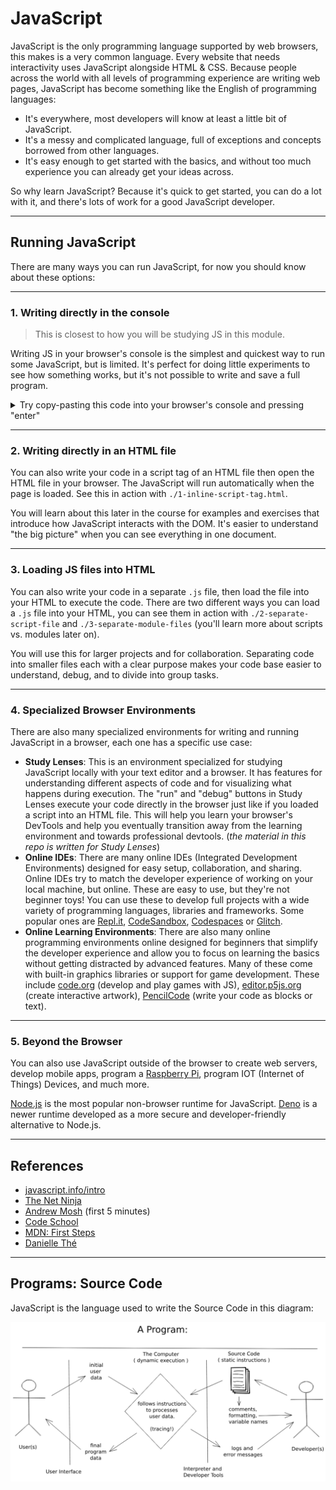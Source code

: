 # JavaScript

JavaScript is the only programming language supported by web browsers, this
makes is a very common language. Every website that needs interactivity uses
JavaScript alongside HTML & CSS. Because people across the world with all levels
of programming experience are writing web pages, JavaScript has become something
like the English of programming languages:

- It's everywhere, most developers will know at least a little bit of
  JavaScript.
- It's a messy and complicated language, full of exceptions and concepts
  borrowed from other languages.
- It's easy enough to get started with the basics, and without too much
  experience you can already get your ideas across.

So why learn JavaScript? Because it's quick to get started, you can do a lot
with it, and there's lots of work for a good JavaScript developer.

---

## Running JavaScript

There are many ways you can run JavaScript, for now you should know about these
options:

---

### 1. Writing directly in the console

> This is closest to how you will be studying JS in this module.

Writing JS in your browser's console is the simplest and quickest way to run
some JavaScript, but is limited. It's perfect for doing little experiments to
see how something works, but it's not possible to write and save a full program.

<details>
<summary>Try copy-pasting this code into your browser's console and pressing "enter"</summary>
<br>

```js
/* --- for the computer --- */
'use strict';

/* --- for the developer --- */

// log to the console for developers to read
console.log('hello developer (console)');

/* --- for the user --- */

// alert hello for the user
//  not a great UX, but easy to program
//  you'll use this for now
alert('hello user (alert)');
```

</details>

---

### 2. Writing directly in an HTML file

You can also write your code in a script tag of an HTML file then open the HTML
file in your browser. The JavaScript will run automatically when the page is
loaded. See this in action with `./1-inline-script-tag.html`.

You will learn about this later in the course for examples and exercises that
introduce how JavaScript interacts with the DOM. It's easier to understand "the
big picture" when you can see everything in one document.

---

### 3. Loading JS files into HTML

You can also write your code in a separate `.js` file, then load the file into
your HTML to execute the code. There are two different ways you can load a `.js`
file into your HTML, you can see them in action with `./2-separate-script-file` and
`./3-separate-module-files` (you'll learn more about scripts vs. modules later on).

You will use this for larger projects and for collaboration. Separating code
into smaller files each with a clear purpose makes your code base easier to
understand, debug, and to divide into group tasks.

---

### 4. Specialized Browser Environments

There are also many specialized environments for writing and running JavaScript
in a browser, each one has a specific use case:

- **Study Lenses**: This is an environment specialized for studying JavaScript
  locally with your text editor and a browser. It has features for understanding
  different aspects of code and for visualizing what happens during execution.
  The "run" and "debug" buttons in Study Lenses execute your code directly in
  the browser just like if you loaded a script into an HTML file. This will help
  you learn your browser's DevTools and help you eventually transition away from
  the learning environment and towards professional devtools. (_the material in
  this repo is written for Study Lenses_)
- **Online IDEs**: There are many online IDEs (Integrated Development
  Environments) designed for easy setup, collaboration, and sharing. Online IDEs
  try to match the developer experience of working on your local machine, but
  online. These are easy to use, but they're not beginner toys! You can use
  these to develop full projects with a wide variety of programming languages,
  libraries and frameworks. Some popular ones are [Repl.it](https://repl.it/),
  [CodeSandbox](https://codesandbox.io/),
  [Codespaces](https://github.com/features/codespaces) or
  [Glitch](https://glitch.com/).
- **Online Learning Environments**: There are also many online programming
  environments online designed for beginners that simplify the developer
  experience and allow you to focus on learning the basics without getting
  distracted by advanced features. Many of these come with built-in graphics
  libraries or support for game development. These include
  [code.org](https://code.org/) (develop and play games with JS),
  [editor.p5js.org](https://editor.p5js.org/) (create interactive artwork),
  [PencilCode](https://pencilcode.net/edit/myprogram) (write your code as blocks
  or text).

---

### 5. Beyond the Browser

You can also use JavaScript outside of the browser to create web servers,
develop mobile apps, program a
[Raspberry Pi](https://www.w3schools.com/nodejs/nodejs_raspberrypi.asp), program
IOT (Internet of Things) Devices, and much more.

[Node.js](https://nodejs.org/) is the most popular non-browser runtime for
JavaScript. [Deno](https://deno.land/) is a newer runtime developed as a more
secure and developer-friendly alternative to Node.js.

---

## References

- [javascript.info/intro](https://javascript.info/intro)
- [The Net Ninja](https://www.youtube.com/watch?v=VB7y0yxZjro)
- [Andrew Mosh](https://www.youtube.com/watch?v=W6NZfCO5SIk) \(first 5 minutes\)
- [Code School](https://www.youtube.com/watch?v=nItSSTwBvSU)
- [MDN: First Steps](https://developer.mozilla.org/en-US/docs/Learn/JavaScript/First_steps/What_is_JavaScript)
- [Danielle Thé](https://www.youtube.com/watch?v=gT0Lh1eYk78)

---

## Programs: Source Code

JavaScript is the language used to write the Source Code in this diagram:

[![program diagram](../../assets/a-program.png)](https://excalidraw.com/#json=_cj6JYwuO38PPGKxXN_cQ,3910Z7e2jGLZu4vjueG-Bg)
